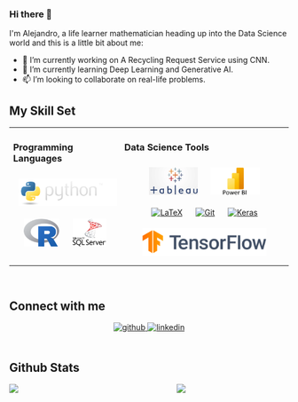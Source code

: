 ### Hi there 👋

I'm Alejandro, a life learner mathematician heading up into the Data Science world and this is a little bit about me:

- 🔭 I’m currently working on A Recycling Request Service using CNN.
- 🌱 I’m currently learning Deep Learning and Generative AI.
- 📫 I’m looking to collaborate on real-life problems.



## My Skill Set  
<table><tr><td valign="top" width="33%">



### Programming Languages  
<div align="center">  
<a href="https://www.python.org/" target="_blank"><img style="margin: 10px" src="https://github.com/arol9204/arol9204/blob/main/images/python.png" alt="Python" height="50" /></a>  
<a href="https://www.r-project.org/" target="_blank"><img style="margin: 10px" src="https://github.com/arol9204/arol9204/blob/main/images/Rlogo.png" alt="R" height="50" /></a>  
<a href="https://www.microsoft.com/en-ca/sql-server" target="_blank"><img style="margin: 10px" src="https://github.com/arol9204/arol9204/blob/main/images/SQL%20Server.png" alt="MySQL" height="50" /></a>  
</div>

</td><td valign="top" width="50%">

### Data Science Tools
<div align="center">  
<a href="https://www.tableau.com/" target="_blank"><img style="margin: 10px" src="https://github.com/arol9204/arol9204/blob/main/images/tableau.png" alt="Tableau" height="50" /></a>  
<a href="https://powerbi.microsoft.com/en-us/" target="_blank"><img style="margin: 10px" src="https://raw.githubusercontent.com/arol9204/arol9204/main/images/power%20bi.webp" alt="Power Bi" height="50" /></a>  
<a href="https://www.latex-project.org/" target="_blank"><img style="margin: 10px" src="        " alt="LaTeX" height="50" /></a>  
<a href="https://github.com/" target="_blank"><img style="margin: 10px" src="     " alt="Git" height="50" /></a>  
<a href="https://keras.io/" target="_blank"><img style="margin: 10px" src="    " alt="Keras" height="50" /></a>  
<a href="https://www.tensorflow.org/" target="_blank"><img style="margin: 10px" src="https://github.com/arol9204/arol9204/blob/main/images/tensorflow.svg" alt="TensorFlow" height="50" /></a>  
</div>

</td></tr></table>  

<br/>  


## Connect with me  
<div align="center">
<a href="https://github.com/arol9204" target="_blank">
<img src=https://img.shields.io/badge/github-%2324292e.svg?&style=for-the-badge&logo=github&logoColor=white alt=github style="margin-bottom: 5px;" />
</a>
<a href="https://www.linkedin.com/in/alejandro-rodriguez-orama-3a2b24155/" target="_blank">
<img src=https://img.shields.io/badge/linkedin-%231E77B5.svg?&style=for-the-badge&logo=linkedin&logoColor=white alt=linkedin style="margin-bottom: 5px;" />
</a>
</div>  
  

<br/>  


## Github Stats  
<div align="left"><img src="https://github-readme-stats.vercel.app/api?username=arol9204&show_icons=true&count_private=true&hide_border=true" align="left" style="width: 50%" /></div>  

<div align="right"><img src="https://github-readme-stats.vercel.app/api/top-langs/?username=arol9204&hide_border=true&layout=compact" align="right" style="width: 40%" /></div>  

<br/>  
